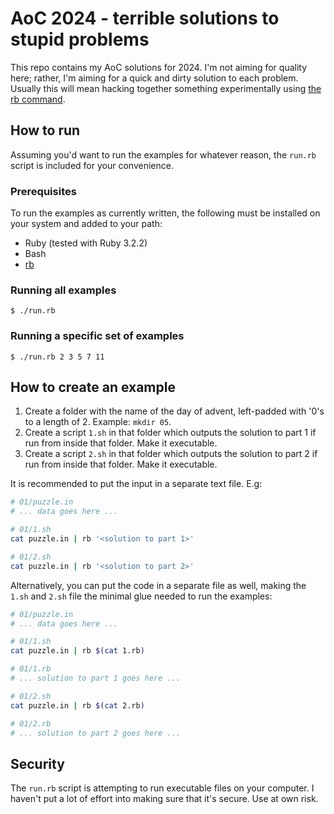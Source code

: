 # AoC 2024 - terrible solutions to stupid problems

This repo contains my AoC solutions for 2024. I'm not aiming for quality here; rather, I'm aiming for a quick and dirty solution to each problem. Usually this will mean hacking together something experimentally using [the rb command](https://github.com/thisredone/rb).

## How to run

Assuming you'd want to run the examples for whatever reason, the `run.rb` script is included for your convenience.

### Prerequisites

To run the examples as currently written, the following must be installed on your system and added to your path:

-   Ruby (tested with Ruby 3.2.2)
-   Bash
-   [rb](https://github.com/thisredone/rb)

### Running all examples

```
$ ./run.rb
```

### Running a specific set of examples

```
$ ./run.rb 2 3 5 7 11
```

## How to create an example

1. Create a folder with the name of the day of advent, left-padded with '0's to a length of 2. Example: `mkdir 05`.
2. Create a script `1.sh` in that folder which outputs the solution to part 1 if run from inside that folder. Make it executable.
3. Create a script `2.sh` in that folder which outputs the solution to part 2 if run from inside that folder. Make it executable.

It is recommended to put the input in a separate text file. E.g:

```sh
# 01/puzzle.in
# ... data goes here ...

# 01/1.sh
cat puzzle.in | rb '<solution to part 1>'

# 01/2.sh
cat puzzle.in | rb '<solution to part 2>'
```

Alternatively, you can put the code in a separate file as well, making the `1.sh` and `2.sh` file the minimal glue needed to run the examples:

```sh
# 01/puzzle.in
# ... data goes here ...

# 01/1.sh
cat puzzle.in | rb $(cat 1.rb)

# 01/1.rb
# ... solution to part 1 goes here ...

# 01/2.sh
cat puzzle.in | rb $(cat 2.rb)

# 01/2.rb
# ... solution to part 2 goes here ...
```

## Security

The `run.rb` script is attempting to run executable files on your computer. I haven't put a lot of effort into making sure that it's secure. Use at own risk.

